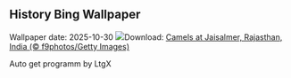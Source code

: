## History Bing Wallpaper
Wallpaper date: 2025-10-30
![](https://www.bing.com/th?id=OHR.PushkarFair_EN-IN7248040171_UHD.jpg&w=1000)Download: [Camels at Jaisalmer, Rajasthan, India (© f9photos/Getty Images)](https://www.bing.com/th?id=OHR.PushkarFair_EN-IN7248040171_UHD.jpg)

Auto get programm by LtgX
